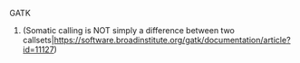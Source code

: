 GATK

1. (Somatic calling is NOT simply a difference between two callsets|https://software.broadinstitute.org/gatk/documentation/article?id=11127)
